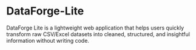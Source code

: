 # DataForge-Lite
DataForge Lite is a lightweight web application that helps users quickly transform raw CSV/Excel datasets into cleaned, structured, and insightful information without writing code.
